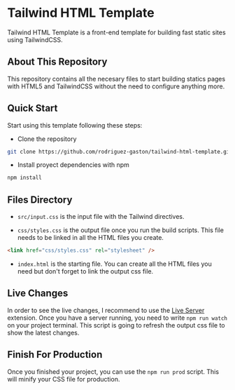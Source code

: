 # **Tailwind HTML Template**

Tailwind HTML Template is a front-end template for building fast static sites using TailwindCSS.

## About This Repository

This repository contains all the necesary files to start building statics pages with HTML5 and TailwindCSS without the need to configure anything more.

## Quick Start

Start using this template following these steps:

- Clone the repository

```bash
git clone https://github.com/rodriguez-gaston/tailwind-html-template.git
```

- Install proyect dependencies with npm

```bash
npm install
```

## Files Directory

- `src/input.css` is the input file with the Tailwind directives.

- `css/styles.css` is the output file once you run the build scripts. This file needs to be linked in all the HTML files you create.

```html
<link href="css/styles.css" rel="stylesheet" />
```

- `index.html` is the starting file. You can create all the HTML files you need but don't forget to link the output css file.

## Live Changes

In order to see the live changes, I recommend to use the [Live Server](https://marketplace.visualstudio.com/items?itemName=ritwickdey.LiveServer) extension. Once you have a server running, you need to write `npm run watch` on your project terminal. This script is going to refresh the output css file to show the latest changes.

## Finish For Production

Once you finished your project, you can use the `npm run prod` script. This will minify your CSS file for production.
